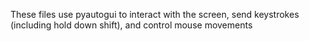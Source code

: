 These files use pyautogui to interact with the screen, send keystrokes (including hold down shift), and control mouse movements
